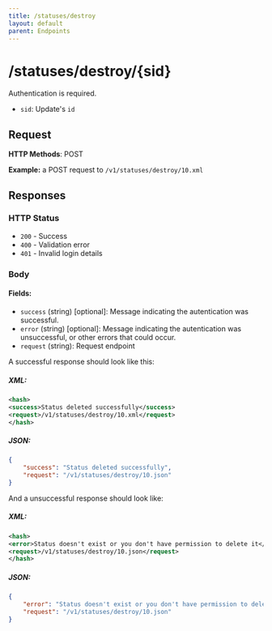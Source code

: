 ```yaml
---
title: /statuses/destroy
layout: default
parent: Endpoints
---
```

# /statuses/destroy/{sid}

Authentication is required.
- `sid`: Update's `id`
## Request
**HTTP Methods**: POST

**Example:** a POST request to `/v1/statuses/destroy/10.xml`
## Responses

### HTTP Status
- `200` - Success
- `400` - Validation error
- `401` - Invalid login details

### Body

#### Fields:
* `success` (string) [optional]: Message indicating the autentication was successful.
* `error` (string) [optional]: Message indicating the autentication was unsuccessful, or other errors that could occur.
* `request` (string): Request endpoint

A successful response should look like this:

##### XML:
```xml
<hash>
<success>Status deleted successfully</success>
<request>/v1/statuses/destroy/10.xml</request>
</hash>
```

##### JSON:
```json
{
    "success": "Status deleted successfully",
    "request": "/v1/statuses/destroy/10.json"
}
```


And a unsuccessful response should look like:


##### XML:
```xml
<hash>
<error>Status doesn't exist or you don't have permission to delete it</error>
<request>/v1/statuses/destroy/10.json</request>
</hash>
```

##### JSON:
```json
{
    "error": "Status doesn't exist or you don't have permission to delete it",
    "request": "/v1/statuses/destroy/10.json"
}
```